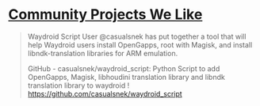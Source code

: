 # [Community Projects We Like](https://docs.waydro.id/faq/community-projects-we-like)

>Waydroid Script
>User @casualsnek has put together a tool that will help Waydroid users install OpenGapps, root with Magisk, and install libndk-translation libraries for ARM emulation.
>
>GitHub - casualsnek/waydroid_script: Python Script to add OpenGapps, Magisk, libhoudini translation library and libndk translation library to waydroid !
https://github.com/casualsnek/waydroid_script
